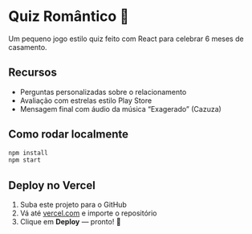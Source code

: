 # Quiz Romântico 💖

Um pequeno jogo estilo quiz feito com React para celebrar 6 meses de casamento.

## Recursos
- Perguntas personalizadas sobre o relacionamento
- Avaliação com estrelas estilo Play Store
- Mensagem final com áudio da música “Exagerado” (Cazuza)

## Como rodar localmente

```bash
npm install
npm start
```

## Deploy no Vercel

1. Suba este projeto para o GitHub
2. Vá até [vercel.com](https://vercel.com) e importe o repositório
3. Clique em **Deploy** — pronto! 🚀
